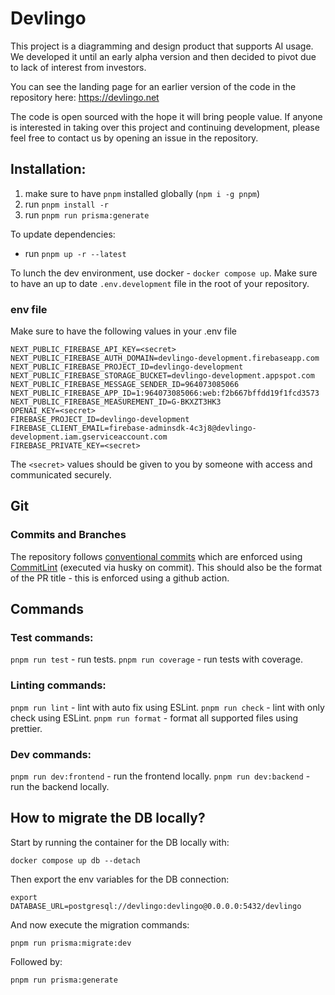 # Devlingo

This project is a diagramming and design product that supports AI usage. We developed it until an early alpha version
and then decided to pivot due to lack of interest from investors.

You can see the landing page for an earlier version of the code in the repository here: https://devlingo.net

The code is open sourced with the hope it will bring people value. If anyone is interested in taking over this project
and continuing development, please feel free to contact us by opening an issue in the repository.

## Installation:

1. make sure to have `pnpm` installed globally (`npm i -g pnpm`)
2. run `pnpm install -r`
3. run `pnpm run prisma:generate`

To update dependencies:

-   run `pnpm up -r --latest`

To lunch the dev environment, use docker - `docker compose up`.
Make sure to have an up to date `.env.development` file in the root of your repository.

### env file

Make sure to have the following values in your .env file

```dotenv
NEXT_PUBLIC_FIREBASE_API_KEY=<secret>
NEXT_PUBLIC_FIREBASE_AUTH_DOMAIN=devlingo-development.firebaseapp.com
NEXT_PUBLIC_FIREBASE_PROJECT_ID=devlingo-development
NEXT_PUBLIC_FIREBASE_STORAGE_BUCKET=devlingo-development.appspot.com
NEXT_PUBLIC_FIREBASE_MESSAGE_SENDER_ID=964073085066
NEXT_PUBLIC_FIREBASE_APP_ID=1:964073085066:web:f2b667bffdd19f1fcd3573
NEXT_PUBLIC_FIREBASE_MEASUREMENT_ID=G-BKXZT3HK3
OPENAI_KEY=<secret>
FIREBASE_PROJECT_ID=devlingo-development
FIREBASE_CLIENT_EMAIL=firebase-adminsdk-4c3j8@devlingo-development.iam.gserviceaccount.com
FIREBASE_PRIVATE_KEY=<secret>
```

The `<secret>` values should be given to you by someone with access and communicated securely.

## Git

### Commits and Branches

The repository follows [conventional commits](https://www.conventionalcommits.org/en/v1.0.0/) which are enforced using
[CommitLint](https://github.com/conventional-changelog/commitlint) (executed via husky on commit). This should also be the
format of the PR title - this is enforced using a github action.

## Commands

### Test commands:

`pnpm run test` - run tests.
`pnpm run coverage` - run tests with coverage.

### Linting commands:

`pnpm run lint` - lint with auto fix using ESLint.
`pnpm run check` - lint with only check using ESLint.
`pnpm run format` - format all supported files using prettier.

### Dev commands:

`pnpm run dev:frontend` - run the frontend locally.
`pnpm run dev:backend` - run the backend locally.

## How to migrate the DB locally?

Start by running the container for the DB locally with:

```shell
docker compose up db --detach
```

Then export the env variables for the DB connection:

```shell
export DATABASE_URL=postgresql://devlingo:devlingo@0.0.0.0:5432/devlingo
```

And now execute the migration commands:

```shell
pnpm run prisma:migrate:dev
```

Followed by:

```shell
pnpm run prisma:generate
```
